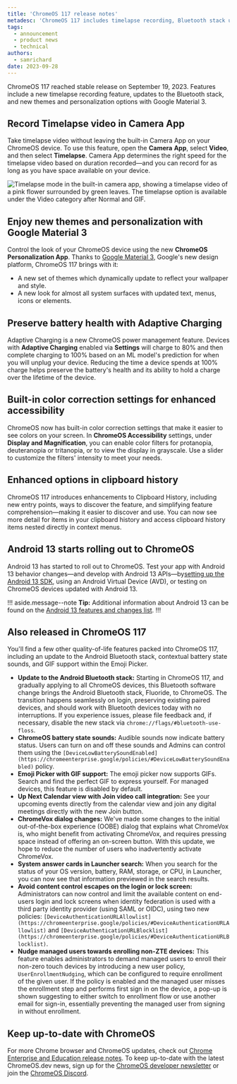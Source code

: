 ```yaml
---
title: 'ChromeOS 117 release notes'
metadesc: 'ChromeOS 117 includes timelapse recording, Bluetooth stack updates, and new themes and personalization.'
tags:
  - announcement
  - product news
  - technical
authors:
  - samrichard
date: 2023-09-28
---
```


ChromeOS 117 reached stable release on September 19, 2023. Features include a new timelapse recording feature, updates to the Bluetooth stack, and new themes and personalization options with Google Material 3.

## Record Timelapse video in Camera App

Take timelapse video without leaving the built-in Camera App on your ChromeOS device. To use this feature, open the **Camera** **App**, select **Video**, and then select **Timelapse**. Camera App determines the right speed for the timelapse video based on duration recorded—and you can record for as long as you have space available on your device.

![Timelapse mode in the built-in camera app, showing a timelapse video of a pink flower surrounded by green leaves. The timelapse option is available under the Video category after Normal and GIF.](Chrome-117-timelapse.png)

## Enjoy new themes and personalization with Google Material 3

Control the look of your ChromeOS device using the new **ChromeOS Personalization App**. Thanks to [Google Material 3](https://m3.material.io/), Google's new design platform, ChromeOS 117 brings with it:

- A new set of themes which dynamically update to reflect your wallpaper and style.
- A new look for almost all system surfaces with updated text, menus, icons or elements.

## Preserve battery health with Adaptive Charging

Adaptive Charging is a new ChromeOS power management feature. Devices with **Adaptive Charging** enabled via **Settings** will charge to 80% and then complete charging to 100% based on an ML model's prediction for when you will unplug your device. Reducing the time a device spends at 100% charge helps preserve the battery's health and its ability to hold a charge over the lifetime of the device.

## Built-in color correction settings for enhanced accessibility

ChromeOS now has built-in color correction settings that make it easier to see colors on your screen. In **ChromeOS Accessibility** settings, under **Display and Magnification**, you can enable color filters for protanopia, deuteranopia or tritanopia, or to view the display in grayscale. Use a slider to customize the filters' intensity to meet your needs.

## Enhanced options in clipboard history

ChromeOS 117 introduces enhancements to Clipboard History, including new entry points, ways to discover the feature, and simplifying feature comprehension—making it easier to discover and use. You can now see more detail for items in your clipboard history and access clipboard history items nested directly in context menus.

## Android 13 starts rolling out to ChromeOS

Android 13 has started to roll out to ChromeOS. Test your app with Android 13 behavior changes—and develop with Android 13 APIs—by[setting up the Android 13 SDK](https://developer.android.com/about/versions/13/setup-sdk), using an Android Virtual Device (AVD), or testing on ChromeOS devices updated with Android 13.

!!! aside.message--note
**Tip:** Additional information about Android 13 can be found on the [Android 13 features and changes list](https://developer.android.com/about/versions/13/summary).
!!!

## Also released in ChromeOS 117

You'll find a few other quality-of-life features packed into ChromeOS 117, including an update to the Android Bluetooth stack, contextual battery state sounds, and GIF support within the Emoji Picker.

- **Update to the Android Bluetooth stack:** Starting in ChromeOS 117, and gradually applying to all ChromeOS devices, this Bluetooth software change brings the Android Bluetooth stack, Fluoride, to ChromeOS. The transition happens seamlessly on login, preserving existing paired devices, and should work with Bluetooth devices today with no interruptions. If you experience issues, please file feedback and, if necessary, disable the new stack via `chrome://flags/#bluetooth-use-floss`.
- **ChromeOS battery state sounds:** Audible sounds now indicate battery status. Users can turn on and off these sounds and Admins can control them using the `[DeviceLowBatterySoundEnabled](https://chromeenterprise.google/policies/#DeviceLowBatterySoundEnabled)` policy.
- **Emoji Picker with GIF support:** The emoji picker now supports GIFs. Search and find the perfect GIF to express yourself. For managed devices, this feature is disabled by default.
- **Up Next Calendar view with Join video call integration:** See your upcoming events directly from the calendar view and join any digital meetings directly with the new Join button.
- **ChromeVox dialog changes:** We've made some changes to the initial out-of-the-box experience (OOBE) dialog that explains what ChromeVox is, who might benefit from activating ChromeVox, and requires pressing space instead of offering an on-screen button. With this update, we hope to reduce the number of users who inadvertently activate ChromeVox.
- **System answer cards in Launcher search:** When you search for the status of your OS version, battery, RAM, storage, or CPU, in Launcher, you can now see that information previewed in the search results.
- **Avoid content control escapes on the login or lock screen:** Administrators can now control and limit the available content on end-users login and lock screens when identity federation is used with a third party identity provider (using SAML or OIDC), using two new policies: `[DeviceAuthenticationURLAllowlist](https://chromeenterprise.google/policies/#DeviceAuthenticationURLAllowlist)` and `[DeviceAuthenticationURLBlocklist](https://chromeenterprise.google/policies/#DeviceAuthenticationURLBlocklist)`.
- **Nudge managed users towards enrolling non-ZTE devices:** This feature enables administrators to demand managed users to enroll their non-zero touch devices by introducing a new user policy, `UserEnrollmentNudging`, which can be configured to require enrollment of the given user. If the policy is enabled and the managed user misses the enrollment step and performs first sign in on the device, a pop-up is shown suggesting to either switch to enrollment flow or use another email for sign-in, essentially preventing the managed user from signing in without enrollment.

## Keep up-to-date with ChromeOS

For more Chrome browser and ChromeOS updates, check out [Chrome Enterprise and Education release notes](https://support.google.com/chrome/a/answer/7679408?hl=en&ref_topic=7679105&sjid=17790463155195284014-NA#). To keep up-to-date with the latest ChromeOS.dev news, sign up for the [ChromeOS developer newsletter](/{{locale.code}}/subscribe) or join the [ChromeOS Discord](/discord).
